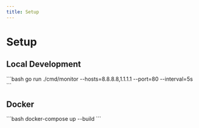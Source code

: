 ```yaml
---
title: Setup
---
```


# Setup
## Local Development
\`\`\`bash
go run ./cmd/monitor --hosts=8.8.8.8,1.1.1.1 --port=80 --interval=5s
\`\`\`

## Docker
\`\`\`bash
docker-compose up --build
\`\`\`
